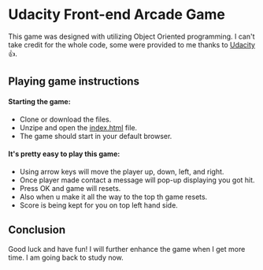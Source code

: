 # Udacity Front-end Arcade Game

This game was designed with utilizing Object Oriented programming. I can't take credit for the whole code, some were provided to me thanks to [Udacity](https://www.udacity.com) :+1:.

## Playing game instructions

#### Starting the game:
* Clone or download the files.
* Unzipe and open the [index.html](ArcadeGame/index.html) file.
* The game should start in your default browser.

#### It's pretty easy to play this game:
* Using arrow keys will move the player up, down, left, and right.
* Once player made contact a message will pop-up displaying you got hit.
* Press OK and game will resets.
* Also when u make it all the way to the top th game resets.
* Score is being kept for you on top left hand side.


## Conclusion

Good luck and have fun! I will further enhance the game when I get more time.
I am going back to study now.
